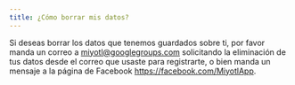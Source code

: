 ```yaml
---
title: ¿Cómo borrar mis datos?
---
```


Si deseas borrar los datos que tenemos guardados sobre ti, por favor manda un correo a <miyotl@googlegroups.com> solicitando la eliminación de tus datos desde el correo que usaste para registrarte, o bien manda un mensaje a la página de Facebook <https://facebook.com/MiyotlApp>.
